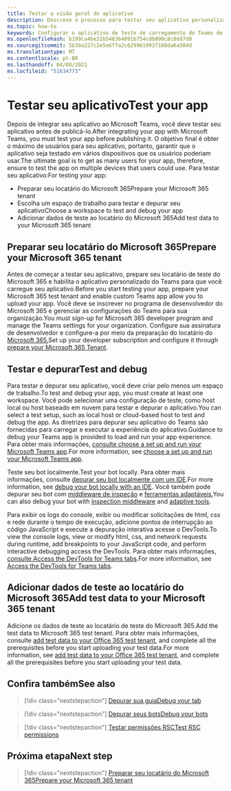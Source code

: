 ```yaml
---
title: Testar a visão geral do aplicativo
description: Descreve o processo para testar seu aplicativo personalizado do Teams no Microsoft 365
ms.topic: how-to
keywords: Configurar o aplicativo de teste de carregamento do Teams de locatário do Microsoft 365
ms.openlocfilehash: b199ca4be31b546364091b754cdb890c8c0dd7d0
ms.sourcegitcommit: 5b3ba227c2e5e6f7a2c629961993f168da6a504d
ms.translationtype: MT
ms.contentlocale: pt-BR
ms.lasthandoff: 04/08/2021
ms.locfileid: "51634773"
---
```

# <a name="test-your-app"></a><span data-ttu-id="ee05a-104">Testar seu aplicativo</span><span class="sxs-lookup"><span data-stu-id="ee05a-104">Test your app</span></span>

<span data-ttu-id="ee05a-105">Depois de integrar seu aplicativo ao Microsoft Teams, você deve testar seu aplicativo antes de publicá-lo.</span><span class="sxs-lookup"><span data-stu-id="ee05a-105">After integrating your app with Microsoft Teams, you must test your app before publishing it.</span></span> <span data-ttu-id="ee05a-106">O objetivo final é obter o máximo de usuários para seu aplicativo, portanto, garantir que o aplicativo seja testado em vários dispositivos que os usuários poderiam usar.</span><span class="sxs-lookup"><span data-stu-id="ee05a-106">The ultimate goal is to get as many users for your app, therefore, ensure to test the app on multiple devices that users could use.</span></span> <span data-ttu-id="ee05a-107">Para testar seu aplicativo:</span><span class="sxs-lookup"><span data-stu-id="ee05a-107">For testing your app:</span></span>

* <span data-ttu-id="ee05a-108">Preparar seu locatário do Microsoft 365</span><span class="sxs-lookup"><span data-stu-id="ee05a-108">Prepare your Microsoft 365 tenant</span></span>
* <span data-ttu-id="ee05a-109">Escolha um espaço de trabalho para testar e depurar seu aplicativo</span><span class="sxs-lookup"><span data-stu-id="ee05a-109">Choose a workspace to test and debug your app</span></span>
* <span data-ttu-id="ee05a-110">Adicionar dados de teste ao locatário do Microsoft 365</span><span class="sxs-lookup"><span data-stu-id="ee05a-110">Add test data to your Microsoft 365 tenant</span></span>

## <a name="prepare-your-microsoft-365-tenant"></a><span data-ttu-id="ee05a-111">Preparar seu locatário do Microsoft 365</span><span class="sxs-lookup"><span data-stu-id="ee05a-111">Prepare your Microsoft 365 tenant</span></span>

<span data-ttu-id="ee05a-112">Antes de começar a testar seu aplicativo, prepare seu locatário de teste do Microsoft 365 e habilita o aplicativo personalizado do Teams para que você carregue seu aplicativo.</span><span class="sxs-lookup"><span data-stu-id="ee05a-112">Before you start testing your app, prepare your Microsoft 365 test tenant and enable custom Teams app allow you to upload your app.</span></span> <span data-ttu-id="ee05a-113">Você deve se inscrever no programa de desenvolvedor do Microsoft 365 e gerenciar as configurações do Teams para sua organização.</span><span class="sxs-lookup"><span data-stu-id="ee05a-113">You must sign-up for Microsoft 365 developer program and manage the Teams settings for your organization.</span></span> <span data-ttu-id="ee05a-114">Configure sua assinatura de desenvolvedor e configure-a por meio da preparação do locatário do [Microsoft 365.](~/concepts/build-and-test/prepare-your-o365-tenant.md)</span><span class="sxs-lookup"><span data-stu-id="ee05a-114">Set up your developer subscription and configure it through [prepare your Microsoft 365 Tenant](~/concepts/build-and-test/prepare-your-o365-tenant.md).</span></span>

## <a name="test-and-debug"></a><span data-ttu-id="ee05a-115">Testar e depurar</span><span class="sxs-lookup"><span data-stu-id="ee05a-115">Test and debug</span></span>

<span data-ttu-id="ee05a-116">Para testar e depurar seu aplicativo, você deve criar pelo menos um espaço de trabalho.</span><span class="sxs-lookup"><span data-stu-id="ee05a-116">To test and debug your app, you must create at least one workspace.</span></span> <span data-ttu-id="ee05a-117">Você pode selecionar uma configuração de teste, como host local ou host baseado em nuvem para testar e depurar o aplicativo.</span><span class="sxs-lookup"><span data-stu-id="ee05a-117">You can select a test setup, such as local host or cloud-based host to test and debug the app.</span></span> <span data-ttu-id="ee05a-118">As diretrizes para depurar seu aplicativo do Teams são fornecidas para carregar e executar a experiência do aplicativo.</span><span class="sxs-lookup"><span data-stu-id="ee05a-118">Guidance to debug your Teams app is provided to load and run your app experience.</span></span> <span data-ttu-id="ee05a-119">Para obter mais informações, [consulte choose a set up and run your Microsoft Teams app](~/concepts/build-and-test/debug.md).</span><span class="sxs-lookup"><span data-stu-id="ee05a-119">For more information, see [choose a set up and run your Microsoft Teams app](~/concepts/build-and-test/debug.md).</span></span>

<span data-ttu-id="ee05a-120">Teste seu bot localmente.</span><span class="sxs-lookup"><span data-stu-id="ee05a-120">Test your bot locally.</span></span> <span data-ttu-id="ee05a-121">Para obter mais informações, consulte [depurar seu bot localmente com um IDE](~/bots/how-to/debug/locally-with-an-ide.md).</span><span class="sxs-lookup"><span data-stu-id="ee05a-121">For more information, see [debug your bot locally with an IDE](~/bots/how-to/debug/locally-with-an-ide.md).</span></span> <span data-ttu-id="ee05a-122">Você também pode depurar seu bot com [middleware de inspeção](/azure/bot-service/bot-service-debug-inspection-middleware?view=azure-bot-service-4.0&tabs=csharp&preserve-view=true) e [ferramentas adaptáveis.](/azure/bot-service/bot-service-debug-adaptive-tools?view=azure-bot-service-4.0&preserve-view=true)</span><span class="sxs-lookup"><span data-stu-id="ee05a-122">You can also debug your bot with [inspection middleware](/azure/bot-service/bot-service-debug-inspection-middleware?view=azure-bot-service-4.0&tabs=csharp&preserve-view=true) and [adaptive tools](/azure/bot-service/bot-service-debug-adaptive-tools?view=azure-bot-service-4.0&preserve-view=true).</span></span> 

<span data-ttu-id="ee05a-123">Para exibir os logs do console, exibir ou modificar solicitações de html, css e rede durante o tempo de execução, adicione pontos de interrupção ao código JavaScript e execute a depuração interativa acesse o DevTools.</span><span class="sxs-lookup"><span data-stu-id="ee05a-123">To view the console logs, view or modify html, css, and network requests during runtime, add breakpoints to your JavaScript code, and perform interactive debugging access the DevTools.</span></span> <span data-ttu-id="ee05a-124">Para obter mais informações, [consulte Access the DevTools for Teams tabs](~/tabs/how-to/developer-tools.md).</span><span class="sxs-lookup"><span data-stu-id="ee05a-124">For more information, see [Access the DevTools for Teams tabs](~/tabs/how-to/developer-tools.md).</span></span> 

## <a name="add-test-data-to-your-microsoft-365-tenant"></a><span data-ttu-id="ee05a-125">Adicionar dados de teste ao locatário do Microsoft 365</span><span class="sxs-lookup"><span data-stu-id="ee05a-125">Add test data to your Microsoft 365 tenant</span></span>

<span data-ttu-id="ee05a-126">Adicione os dados de teste ao locatário de teste do Microsoft 365.</span><span class="sxs-lookup"><span data-stu-id="ee05a-126">Add the test data to Microsoft 365 test tenant.</span></span> <span data-ttu-id="ee05a-127">Para obter mais informações, consulte [add test data to your Office 365 test tenant](~/concepts/build-and-test/test-data.md), and complete all the prerequisites before you start uploading your test data.</span><span class="sxs-lookup"><span data-stu-id="ee05a-127">For more information, see [add test data to your Office 365 test tenant](~/concepts/build-and-test/test-data.md), and complete all the prerequisites before you start uploading your test data.</span></span>

## <a name="see-also"></a><span data-ttu-id="ee05a-128">Confira também</span><span class="sxs-lookup"><span data-stu-id="ee05a-128">See also</span></span>

> [!div class="nextstepaction"]
> [<span data-ttu-id="ee05a-129">Depurar sua guia</span><span class="sxs-lookup"><span data-stu-id="ee05a-129">Debug your tab</span></span>](~/tabs/how-to/developer-tools.md)
 
> [!div class="nextstepaction"]
> [<span data-ttu-id="ee05a-130">Depurar seus bots</span><span class="sxs-lookup"><span data-stu-id="ee05a-130">Debug your bots</span></span>](~/bots/how-to/debug/locally-with-an-ide.md)

> [!div class="nextstepaction"]
> [<span data-ttu-id="ee05a-131">Testar permissões RSC</span><span class="sxs-lookup"><span data-stu-id="ee05a-131">Test RSC permissions</span></span>](~/graph-api/rsc/test-resource-specific-consent.md)

## <a name="next-step"></a><span data-ttu-id="ee05a-132">Próxima etapa</span><span class="sxs-lookup"><span data-stu-id="ee05a-132">Next step</span></span>

> [!div class="nextstepaction"]
> [<span data-ttu-id="ee05a-133">Preparar seu locatário do Microsoft 365</span><span class="sxs-lookup"><span data-stu-id="ee05a-133">Prepare your Microsoft 365 tenant</span></span>](~/concepts/build-and-test/prepare-your-o365-tenant.md)
